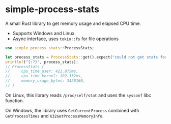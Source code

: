 # simple-process-stats

A small Rust library to get memory usage and elapsed CPU time.

* Supports Windows and Linux.
* Async interface, uses `tokio::fs` for file operations

```rust
use simple_process_stats::ProcessStats;

let process_stats = ProcessStats::get().expect("could not get stats for running process");
println!("{:?}", process_stats);
// ProcessStats {
//     cpu_time_user: 421.875ms,
//     cpu_time_kernel: 102.332ms,
//     memory_usage_bytes: 3420160,
// }
```

On Linux, this library reads `/proc/self/stat` and uses the `sysconf` libc function.

On Windows, the library uses `GetCurrentProcess` combined with `GetProcessTimes` and `K32GetProcessMemoryInfo`.
